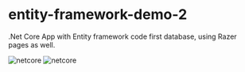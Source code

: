 # entity-framework-demo-2
     
.Net Core App with Entity framework code first database, using Razer pages as well.

  <img src="https://pathowe.co.uk/wp-content/uploads/2017/09/efcf.png" alt="netcore" />
  
  <img src="https://andrewlock.net/content/images/p/razor_pages_banner.png" alt="netcore" />
